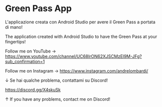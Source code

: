 # Green Pass App
L'applicazione creata con Android Studio per avere il Green Pass a portata di mano!

The application created with Android Studio to have the Green Pass at your fingertips!


Follow me on YouTube → https://www.youtube.com/channel/UC68IrON62XJSCMzEl9M-JFg?sub_confirmation=1

Follow me on Instagram → https://www.instagram.com/andrelombardi/

↓ Se hai qualche problema, contattami su Discord!

https://discord.gg/X4skuSk

↑ If you have any problems, contact me on Discord! 
